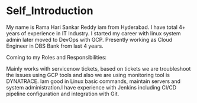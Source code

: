 # Self_Introduction

My name is Rama Hari Sankar Reddy iam from Hyderabad. I have total 4+ years of experience in IT Industry. I started my career with linux system admin later moved to DevOps with GCP. Presently working as Cloud Engineer in DBS Bank from last 4 years.

Coming to my Roles and Responsibilities:

Mainly works with servicenow tickets, based on tickets we are troubleshoot the issues using GCP tools and also we are using monitoring tool is DYNATRACE. Iam good in Linux basic commands, maintain servers and system administration.I have experience with Jenkins including CI/CD pipeline configuration and integration with Git.
